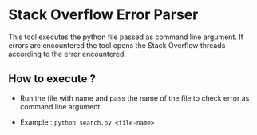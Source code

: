# Stack Overflow Error Parser

This tool executes the python file passed as command line argument. If errors are encountered the tool opens the Stack Overflow threads according to the error encountered.

## How to execute ?

- Run the file with name and pass the name of the file to check error as command line argument.

- Example : ``` python search.py <file-name> ```

